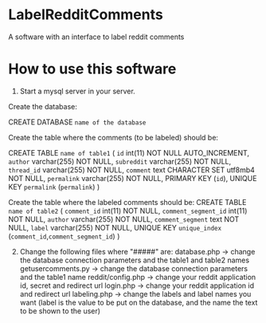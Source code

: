 # LabelRedditComments
A software with an interface to label reddit comments

# How to use this software

1) Start a mysql server in your server.

Create the database:

CREATE DATABASE `name of the database`

Create the table where the comments (to be labeled) should be:

CREATE TABLE `name of table1` (
  `id` int(11) NOT NULL AUTO_INCREMENT,
  `author` varchar(255) NOT NULL,
  `subreddit` varchar(255) NOT NULL,
  `thread_id` varchar(255) NOT NULL,
  `comment` text CHARACTER SET utf8mb4 NOT NULL,
  `permalink` varchar(255) NOT NULL,
  PRIMARY KEY (`id`),
  UNIQUE KEY `permalink` (`permalink`)
)

Create the table where the labeled comments should be:
CREATE TABLE `name of table2` (
  `comment_id` int(11) NOT NULL,
  `comment_segment_id` int(11) NOT NULL,
  `author` varchar(255) NOT NULL,
  `comment_segment` text NOT NULL,
  `label` varchar(255) NOT NULL,
  UNIQUE KEY `unique_index` (`comment_id`,`comment_segment_id`)
)

2) Change the following files where "#####" are:
database.php -> change the database connection parameters and the table1 and table2 names
getusercomments.py -> change the database connection parameters and the table1 name
reddit/config.php -> change your reddit application id, secret and redirect url
login.php -> change your reddit application id and redirect url
labeling.php -> change the labels and label names you want (label is the value to be put on the database, and the name the text to be shown to the user)

